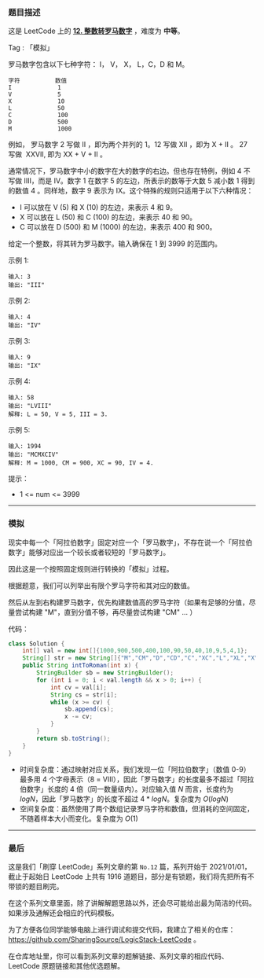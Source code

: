 ### 题目描述

这是 LeetCode 上的 **[12. 整数转罗马数字](https://leetcode-cn.com/problems/integer-to-roman/solution/shua-chuan-lc-tan-xin-jie-fa-by-ac_oier-5kbw/)** ，难度为 **中等**。

Tag : 「模拟」




罗马数字包含以下七种字符： I， V， X， L，C，D 和 M。
```
字符          数值
I             1
V             5
X             10
L             50
C             100
D             500
M             1000
```
例如， 罗马数字 2 写做 II ，即为两个并列的 1。12 写做 XII ，即为 X + II 。 27 写做  XXVII, 即为 XX + V + II 。

通常情况下，罗马数字中小的数字在大的数字的右边。但也存在特例，例如 4 不写做 IIII，而是 IV。数字 1 在数字 5 的左边，所表示的数等于大数 5 减小数 1 得到的数值 4 。同样地，数字 9 表示为 IX。这个特殊的规则只适用于以下六种情况：

* I 可以放在 V (5) 和 X (10) 的左边，来表示 4 和 9。
* X 可以放在 L (50) 和 C (100) 的左边，来表示 40 和 90。 
* C 可以放在 D (500) 和 M (1000) 的左边，来表示 400 和 900。

给定一个整数，将其转为罗马数字。输入确保在 1 到 3999 的范围内。

示例 1:
```
输入: 3
输出: "III"
```
示例 2:
```
输入: 4
输出: "IV"
```
示例 3:
```
输入: 9
输出: "IX"
```
示例 4:
```
输入: 58
输出: "LVIII"
解释: L = 50, V = 5, III = 3.
```
示例 5:
```
输入: 1994
输出: "MCMXCIV"
解释: M = 1000, CM = 900, XC = 90, IV = 4.
```

提示：
* 1 <= num <= 3999

---
### 模拟

现实中每一个「阿拉伯数字」固定对应一个「罗马数字」，不存在说一个「阿拉伯数字」能够对应出一个较长或者较短的「罗马数字」。

因此这是一个按照固定规则进行转换的「模拟」过程。

根据题意，我们可以列举出有限个罗马字符和其对应的数值。

然后从左到右构建罗马数字，优先构建数值高的罗马字符（如果有足够的分值，尽量尝试构建 "M"，直到分值不够，再尽量尝试构建 "CM" ... ）

代码：
```Java
class Solution {
    int[] val = new int[]{1000,900,500,400,100,90,50,40,10,9,5,4,1};
    String[] str = new String[]{"M","CM","D","CD","C","XC","L","XL","X","IX","V","IV","I"};
    public String intToRoman(int x) {
        StringBuilder sb = new StringBuilder();
        for (int i = 0; i < val.length && x > 0; i++) {
            int cv = val[i];
            String cs = str[i];
            while (x >= cv) {
                sb.append(cs);
                x -= cv;
            }
        }
        return sb.toString();
    }
}
```
* 时间复杂度：通过映射对应关系，我们发现一位「阿拉伯数字」（数值 0-9）最多用 4 个字母表示（8 = VIII），因此「罗马数字」的长度最多不超过「阿拉伯数字」长度的 $4$ 倍（同一数量级内）。对应输入值 $N$ 而言，长度约为 $logN$，因此「罗马数字」的长度不超过 $4 * logN$。复杂度为 $O(logN)$
* 空间复杂度：虽然使用了两个数组记录罗马字符和数值，但消耗的空间固定，不随着样本大小而变化。复杂度为 $O(1)$

---

### 最后

这是我们「刷穿 LeetCode」系列文章的第 `No.12` 篇，系列开始于 2021/01/01，截止于起始日 LeetCode 上共有 1916 道题目，部分是有锁题，我们将先把所有不带锁的题目刷完。

在这个系列文章里面，除了讲解解题思路以外，还会尽可能给出最为简洁的代码。如果涉及通解还会相应的代码模板。

为了方便各位同学能够电脑上进行调试和提交代码，我建立了相关的仓库：https://github.com/SharingSource/LogicStack-LeetCode 。

在仓库地址里，你可以看到系列文章的题解链接、系列文章的相应代码、LeetCode 原题链接和其他优选题解。

